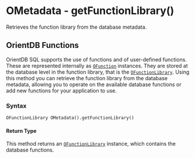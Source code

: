 
# OMetadata - getFunctionLibrary()

Retrieves the function library from the database metadata.

## OrientDB Functions

OrientDB SQL supports the use of functions and of user-defined functions.  These are represented internally as [`OFunction`](../OFunction.md) instances.  They are stored at the database level in the function library, that is the [`OFunctionLibrary`](../OFunctionLibrary.md).  Using this method you can retrieve the function library from the database metadata, allowing you to operate on the available database functions or add new functions for your application to use.

### Syntax

```
OFunctionLibrary OMetadata().getFunctionLibrary()
```

#### Return Type

This method returns an [`OFunctionLibrary`](../OFunctionLibrary.md) instance, which contains the database functions.


